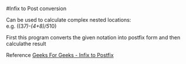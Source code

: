 #Infix to Post conversion

Can be used to calculate complex nested locations:<br>
e.g. ((3*7)-(4+8)/5*10) <br>

First this program converts the given notation into postfix form and then calculathe result<br>

Reference <a href="http://geeksquiz.com/stack-set-2-infix-to-postfix/">Geeks For Geeks - Infix to Postfix</a>
